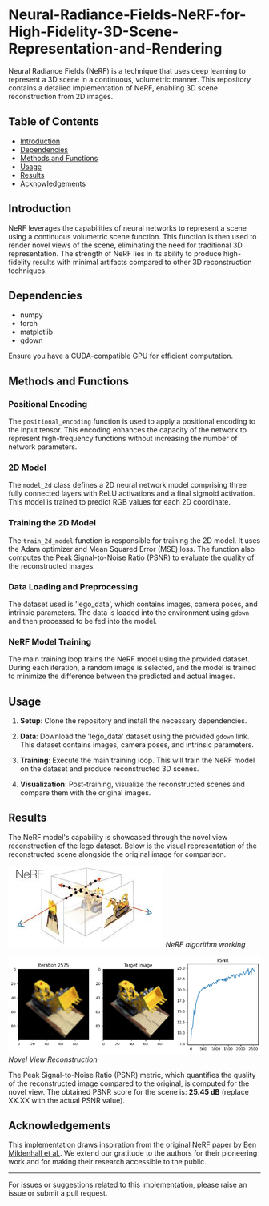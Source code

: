 # Neural-Radiance-Fields-NeRF-for-High-Fidelity-3D-Scene-Representation-and-Rendering

Neural Radiance Fields (NeRF) is a technique that uses deep learning to represent a 3D scene in a continuous, volumetric manner. This repository contains a detailed implementation of NeRF, enabling 3D scene reconstruction from 2D images.

## Table of Contents

- [Introduction](#introduction)
- [Dependencies](#dependencies)
- [Methods and Functions](#methods-and-functions)
- [Usage](#usage)
- [Results](#results)
- [Acknowledgements](#acknowledgements)

## Introduction

NeRF leverages the capabilities of neural networks to represent a scene using a continuous volumetric scene function. This function is then used to render novel views of the scene, eliminating the need for traditional 3D representation. The strength of NeRF lies in its ability to produce high-fidelity results with minimal artifacts compared to other 3D reconstruction techniques.

## Dependencies

- numpy
- torch
- matplotlib
- gdown

Ensure you have a CUDA-compatible GPU for efficient computation.

## Methods and Functions

### Positional Encoding

The `positional_encoding` function is used to apply a positional encoding to the input tensor. This encoding enhances the capacity of the network to represent high-frequency functions without increasing the number of network parameters.

### 2D Model

The `model_2d` class defines a 2D neural network model comprising three fully connected layers with ReLU activations and a final sigmoid activation. This model is trained to predict RGB values for each 2D coordinate.

### Training the 2D Model

The `train_2d_model` function is responsible for training the 2D model. It uses the Adam optimizer and Mean Squared Error (MSE) loss. The function also computes the Peak Signal-to-Noise Ratio (PSNR) to evaluate the quality of the reconstructed images.

### Data Loading and Preprocessing

The dataset used is 'lego_data', which contains images, camera poses, and intrinsic parameters. The data is loaded into the environment using `gdown` and then processed to be fed into the model.

### NeRF Model Training

The main training loop trains the NeRF model using the provided dataset. During each iteration, a random image is selected, and the model is trained to minimize the difference between the predicted and actual images.

## Usage

1. **Setup**:
   Clone the repository and install the necessary dependencies.

2. **Data**:
   Download the 'lego_data' dataset using the provided `gdown` link. This dataset contains images, camera poses, and intrinsic parameters.

3. **Training**:
   Execute the main training loop. This will train the NeRF model on the dataset and produce reconstructed 3D scenes.

4. **Visualization**:
   Post-training, visualize the reconstructed scenes and compare them with the original images.
## Results

The NeRF model's capability is showcased through the novel view reconstruction of the lego dataset. Below is the visual representation of the reconstructed scene alongside the original image for comparison.

![Original Image](https://github.com/Parthsanghavi31/Neural-Radiance-Fields-NeRF-for-High-Fidelity-3D-Scene-Representation-and-Rendering/blob/main/Orignal%20Image%20of%20Nerf.jpg)
*NeRF algorithm working*

![Novel View](https://github.com/Parthsanghavi31/Neural-Radiance-Fields-NeRF-for-High-Fidelity-3D-Scene-Representation-and-Rendering/blob/main/3D_Test_image_PSNR.png)
*Novel View Reconstruction*

The Peak Signal-to-Noise Ratio (PSNR) metric, which quantifies the quality of the reconstructed image compared to the original, is computed for the novel view. The obtained PSNR score for the scene is: **25.45 dB** (replace XX.XX with the actual PSNR value).


## Acknowledgements

This implementation draws inspiration from the original NeRF paper by [Ben Mildenhall et al.](https://arxiv.org/abs/2003.08934). We extend our gratitude to the authors for their pioneering work and for making their research accessible to the public.

---

For issues or suggestions related to this implementation, please raise an issue or submit a pull request.

